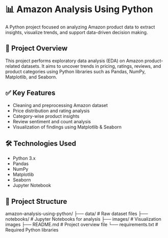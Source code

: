 
# 📊 Amazon Analysis Using Python

A Python project focused on analyzing Amazon product data to extract insights, visualize trends, and support data-driven decision making.

## 📖 Project Overview

This project performs exploratory data analysis (EDA) on Amazon product-related datasets. It aims to uncover trends in pricing, ratings, reviews, and product categories using Python libraries such as Pandas, NumPy, Matplotlib, and Seaborn.

## ✅ Key Features

- Cleaning and preprocessing Amazon dataset  
- Price distribution and rating analysis  
- Category-wise product insights  
- Review sentiment and count analysis  
- Visualization of findings using Matplotlib & Seaborn  

## 🛠️ Technologies Used

- Python 3.x  
- Pandas  
- NumPy  
- Matplotlib  
- Seaborn  
- Jupyter Notebook  

## 📂 Project Structure
amazon-analysis-using-python/
├── data/ # Raw dataset files
├── notebooks/ # Jupyter Notebooks for analysis
├── images/ # Visualization images
├── README.md # Project overview file
└── requirements.txt # Required Python libraries

